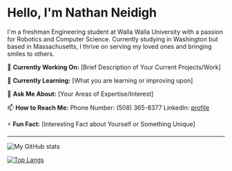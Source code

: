 # Hello, I'm Nathan Neidigh

I'm a freshman Engineering student at Walla Walla University with a passion for Robotics and Computer Science. Currently studying in Washington but based in Massachusetts, I thrive on serving my loved ones and bringing smiles to others.

🔭 **Currently Working On:** [Brief Description of Your Current Projects/Work]

🌱 **Currently Learning:** [What you are learning or improving upon]

💬 **Ask Me About:** [Your Areas of Expertise/Interest]

📫 **How to Reach Me:** Phone Number: (508) 365-8377 LinkedIn: [profile](https://www.linkedin.com/in/nathan-neidigh/)

⚡ **Fun Fact:** [Interesting Fact about Yourself or Something Unique]

---

![My GitHub stats](https://github-readme-stats.vercel.app/api?username=your_username&show_icons=true&theme=radical)

[![Top Langs](https://github-readme-stats.vercel.app/api/top-langs/?username=your_username&layout=compact)](https://github.com/your_username/github-readme-stats)

